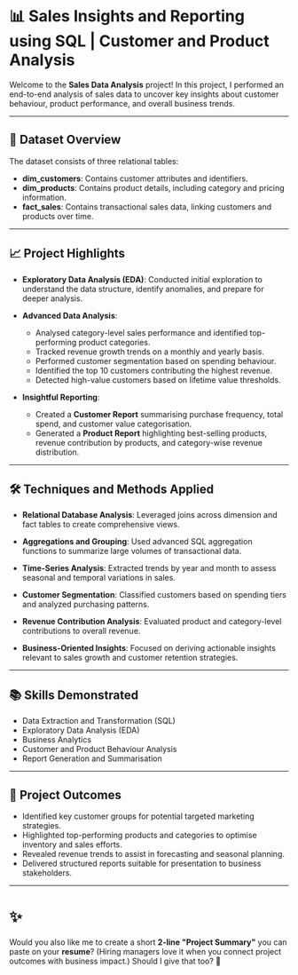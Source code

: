 # 📊 Sales Insights and Reporting using SQL | Customer and Product Analysis

Welcome to the **Sales Data Analysis** project!
In this project, I performed an end-to-end analysis of sales data to uncover key insights about customer behaviour, product performance, and overall business trends.

---

## 🧩 Dataset Overview

The dataset consists of three relational tables:

* **dim\_customers**: Contains customer attributes and identifiers.
* **dim\_products**: Contains product details, including category and pricing information.
* **fact\_sales**: Contains transactional sales data, linking customers and products over time.

---

## 📈 Project Highlights

* **Exploratory Data Analysis (EDA)**:
  Conducted initial exploration to understand the data structure, identify anomalies, and prepare for deeper analysis.

* **Advanced Data Analysis**:

  * Analysed category-level sales performance and identified top-performing product categories.
  * Tracked revenue growth trends on a monthly and yearly basis.
  * Performed customer segmentation based on spending behaviour.
  * Identified the top 10 customers contributing the highest revenue.
  * Detected high-value customers based on lifetime value thresholds.

* **Insightful Reporting**:

  * Created a **Customer Report** summarising purchase frequency, total spend, and customer value categorisation.
  * Generated a **Product Report** highlighting best-selling products, revenue contribution by products, and category-wise revenue distribution.

---

## 🛠 Techniques and Methods Applied

* **Relational Database Analysis**:
  Leveraged joins across dimension and fact tables to create comprehensive views.

* **Aggregations and Grouping**:
  Used advanced SQL aggregation functions to summarize large volumes of transactional data.

* **Time-Series Analysis**:
  Extracted trends by year and month to assess seasonal and temporal variations in sales.

* **Customer Segmentation**:
  Classified customers based on spending tiers and analyzed purchasing patterns.

* **Revenue Contribution Analysis**:
  Evaluated product and category-level contributions to overall revenue.

* **Business-Oriented Insights**:
  Focused on deriving actionable insights relevant to sales growth and customer retention strategies.

---

## 📚 Skills Demonstrated

* Data Extraction and Transformation (SQL)
* Exploratory Data Analysis (EDA)
* Business Analytics
* Customer and Product Behaviour Analysis
* Report Generation and Summarisation

---

## 📍 Project Outcomes

* Identified key customer groups for potential targeted marketing strategies.
* Highlighted top-performing products and categories to optimise inventory and sales efforts.
* Revealed revenue trends to assist in forecasting and seasonal planning.
* Delivered structured reports suitable for presentation to business stakeholders.

---

# ✨

Would you also like me to create a short **2-line "Project Summary"** you can paste on your **resume**? (Hiring managers love it when you connect project outcomes with business impact.)
Should I give that too? 🚀

